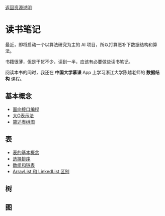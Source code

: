 [返回资源说明](/README.md)

# 读书笔记

最近，即将启动一个以算法研究为主的 AI 项目，所以打算恶补下数据结构和算法。

书籍很薄，但是干货不少，读到一半，应该有必要做些读书笔记。

阅读本书的同时，我还在 **中国大学慕课** App 上学习浙江大学陈越老师的 **数据结构** 课程。

## 基本概念

* [面向接口编程](A1-面向接口编程.md)
* [大O表示法](A2-大O表示法.md)
* [简述表树图](A3-表树图.md)

## 表

* [表的基本概念](B1-表的基本概念.md)
* [选择排序](B2-选择排序.md)
* [数组和链表](B3-数组和链表.md)
* [ArrayList 和 LinkedList 区别](B4-ArrayList和LinkedList区别.md)

## 树

## 图